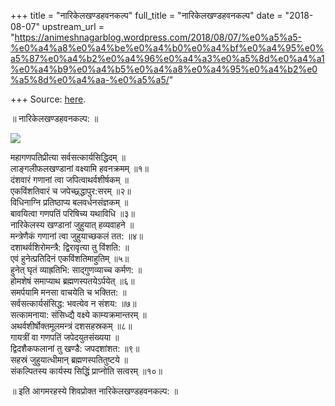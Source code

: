 +++
title = "नारिकेलखण्डहवनकल्प"
full_title = "नारिकेलखण्डहवनकल्प"
date = "2018-08-07"
upstream_url = "https://animeshnagarblog.wordpress.com/2018/08/07/%e0%a5%a5-%e0%a4%a8%e0%a4%be%e0%a4%b0%e0%a4%bf%e0%a4%95%e0%a5%87%e0%a4%b2%e0%a4%96%e0%a4%a3%e0%a5%8d%e0%a4%a1%e0%a4%b9%e0%a4%b5%e0%a4%a8%e0%a4%95%e0%a4%b2%e0%a5%8d%e0%a4%aa-%e0%a5%a5/"

+++
Source: [here](https://animeshnagarblog.wordpress.com/2018/08/07/%e0%a5%a5-%e0%a4%a8%e0%a4%be%e0%a4%b0%e0%a4%bf%e0%a4%95%e0%a5%87%e0%a4%b2%e0%a4%96%e0%a4%a3%e0%a5%8d%e0%a4%a1%e0%a4%b9%e0%a4%b5%e0%a4%a8%e0%a4%95%e0%a4%b2%e0%a5%8d%e0%a4%aa-%e0%a5%a5/).

॥ नारिकेलखण्डहवनकल्प:    ॥

![](https://animeshnagarblog.files.wordpress.com/2018/01/img_20180109_133459.jpg?w=700)

महागणपतिप्रीत्या सर्वसत्कार्यसिद्धिदम्‌ ॥  
लाङ्गलीफलखण्डानां वक्ष्यामि हवनक्रमम्‌ ॥१॥  
दंशवारं गणानां त्वा जपित्वाथर्वशीर्षकम्‌ ॥  
एकविंशतिवारं च जपेच्छ्र्द्धापुर:सरम्‌ ॥२॥  
विधिनाग्नि प्रतिष्ठाप्य बलवर्धनसंज्ञकम्‌ ॥  
बावयित्वा गणपतिं परिषिच्य यथाविधि ॥३॥  
नारिकेलस्य खण्डानां जुहुयात्‌ हव्यवाहने ॥  
मन्त्रेणैकं गणानां त्वा जुहुयाच्छकलं तत: ॥४॥  
दशाथर्वशिरोमन्त्रै: द्विरावृत्या तु विंशति: ॥  
एवं हुनेत्प्रतिदिनं एकविंशतिमाहुतिम्‌ ॥५॥  
हुनेत्‌ घृतं व्याह्रतिभि: साद्‌गुणव्याच्च कर्मण: ॥  
होमशेषं समाप्याथ ब्रह्मणस्पतयेऽर्पयेत्‌ ॥६॥  
समर्पयामि मनसा वाचयेति च भक्तित: ॥  
सर्वसत्कार्यसंसिद्ध: भवत्येव न संशय: ॥७॥  
सत्कामनाया: संसिध्द्यै वक्ष्ये काम्यक्रमान्तरम्‌ ॥  
अथर्वशीर्षोक्तमूलमन्त्रं दशसहस्रकम्‌ ॥८॥  
गायत्रीं वा गणपतिं जपेदयुतसंख्यया ॥  
द्विदशैकफलानां तु खण्डै: जपदशांशत: ॥९॥  
सहस्रं जुहुयात्धीमान्‌ ब्रह्मणस्पतितुष्टये ॥  
संकल्पितस्य कार्यस्य सिद्धिं प्राप्नोति सत्वरम्‌ ॥१०॥

॥ इति आगमरहस्ये शिवप्रोक्त नारिकेलखण्डहवनकल्प: ॥

